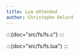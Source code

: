 ```yaml
---
title: Lua eXtended
author: Christophe Delord
---
```


:::{doc="src/fs/fs.c"}
:::

:::{doc="src/fs/fs.lua"}
:::
